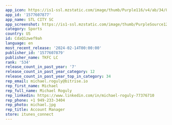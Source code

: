 ```yaml
---
app_icon: https://is1-ssl.mzstatic.com/image/thumb/Purple116/v4/ab/34/84/ab3484fb-977e-4acc-c4d9-a37aa57cec01/AppIcon-0-0-1x_U007emarketing-0-7-0-sRGB-85-220.png/1024x1024bb.png
app_id: '1577607877'
app_name: STL CITY SC
app_screenshot: https://is1-ssl.mzstatic.com/image/thumb/PurpleSource126/v4/12/b8/e7/12b8e781-0963-48e8-d686-9cfd36fb6b15/3f5eb230-429d-4485-84ee-483894520d2e_1284x2778_-_1.jpg/1284x2778bb.png
category: Sports
country: US
id: CdaQ1zwef9ah
language: en
most_recent_release: '2024-02-14T00:00:00'
publisher_id: '1577607879'
publisher_name: TKFC LC
rank: '534'
release_count_in_past_year: '7'
release_count_in_past_year_category: 12
release_count_in_past_year_top_in_category: 34
rep_email: michael.roguly@bitrise.io
rep_first_name: Michael
rep_full_name: Michael Roguly
rep_linkedin: https://www.linkedin.com/in/michael-roguly-77376710
rep_phone: +1 949-233-3404
rep_photo: michael.jpg
rep_title: Account Manager
store: itunes_connect
---
```


